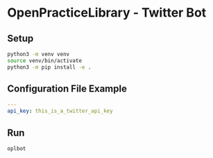 # OpenPracticeLibrary - Twitter Bot

## Setup
```bash
python3 -m venv venv
source venv/bin/activate
python3 -m pip install -e .
```

## Configuration File Example
```yaml
---
api_key: this_is_a_twitter_api_key
```

## Run
```bash
oplbot
```
